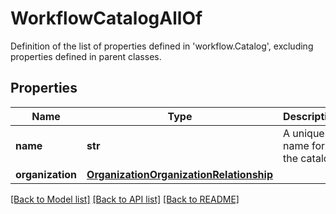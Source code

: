 # WorkflowCatalogAllOf

Definition of the list of properties defined in 'workflow.Catalog', excluding properties defined in parent classes.
## Properties
Name | Type | Description | Notes
------------ | ------------- | ------------- | -------------
**name** | **str** | A unique name for the catalog. | [optional] 
**organization** | [**OrganizationOrganizationRelationship**](OrganizationOrganizationRelationship.md) |  | [optional] 

[[Back to Model list]](../README.md#documentation-for-models) [[Back to API list]](../README.md#documentation-for-api-endpoints) [[Back to README]](../README.md)


